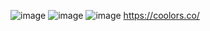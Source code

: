 ![image](https://user-images.githubusercontent.com/47132583/161419661-f0d9ad60-11fc-4cca-96d3-7093ecbd2df8.png)
![image](https://user-images.githubusercontent.com/47132583/161419687-a2b81d1c-6e0b-4057-be2d-5f32739dbf41.png)
![image](https://user-images.githubusercontent.com/47132583/161419832-c3788cb4-8199-4dcd-b562-7f5cca2ae420.png)
https://coolors.co/
